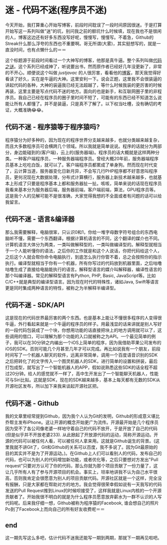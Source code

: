 # 迷 - 代码不迷(程序员不迷)

今天开始，我打算重心开始写博客，前段时间耽误了一段时间原因很迷。于是打算开始写这一系列叫做"迷"的坑，别问我之前的额坑什么时候填，现在我也不是很闲的人，博客这边还有好多东西没写好呢，慢慢写，慢慢写。不着急，Github的Streak什么那么浮夸的东西也不重要啊。哥无所谓(大雾)，其实挺想写的，就是一直没时间，也有点懒什么的＝＝

<!-- more -->

这个标题源于前段时间看过一个大神写的博客，他那是真牛逼。整个系列叫做[代码之谜](http://justjavac.iteye.com/category/249538)。这个系列已经成神了，听说要出书，然而原作者已经好几年没更新了，非常的不开心。顺便说这个叫做 *justjavac* 的人很厉害，看看他的[博客](justjavac.com)，那天我觉得好看读了好久，实在是牛逼的大神。这里安利一下。说会正题，这里我不会很装逼的讲起代码的各种，大神的装逼我已经无法超越了，等什么时候我装的更厉害的时候再装，这里主要是写点代码不迷的地方。面向的也是新手，和互联网圈子里的非程序员。我自己已经在程序员的圈子里时间不短了，可能有的东西已经不知道怎么说能让所有人都懂了。并不是装逼，只是真不了解了。以下权当吐槽，没有确切的考证，大概准确😂😂。

## 代码不迷 - 程序猿等于程序猿吗?
程序猿分为好多种的，因为现在的程序世界分支越来越多，也就分类越来越复杂，而且大多数程序员可会横跨几个领域。所以我就是简单说说。程序的话就分为两部分，身边能碰到的(客户端)，云上的(服务器端)。程序员的话大概就是这样两种分类。一种客户端程序员，一种服务器端程序员。曾经大概20年前，服务器端程序员基本上吃吃白饭，就可以了。客户端程序员都累成了单身狗。然而现在时代变了，云计算当道，服务器变化日新月异，不会写几行PHP程序都不好意思叫程序员，更何况现在大数据处理，分布式计算横行，服务器上新技术越来越多，也就基本上形成了只要是程序基本上都和服务器扯一扯。咳咳，简单来说的话现在程序员我看来基本分为服务器后端，服务器前端，客户端前端，算法，GPU程序员等。这是我个人的见解可能不是很准确，大家觉得我想的不全面或者有问题的话可以给我留言。

## 代码不迷 - 语言&编译器
那么我需要解释，电脑很笨，只认识0和1，你给一堆字母数字符号组合的东西电脑听不懂，需要一个东西翻译。根据计算机语言的不同，这个翻译的媒介也不同。计算机语言大体分为两类，一类叫做解释型的，一类叫做编译型的。解释型就相当于一个人能听懂你的语法，之后你的工作就是和这个人说话，你把代码给这个人，之后这个人就会帮你命令电脑执行，到底怎么执行你管不着，总之会按照你的指示执行。编译型就相当于你有一个机器，所有你写过的代码放到机器里面，之后咕噜咕噜生成了直接给电脑能执行的语言。解释型语言的媒介叫解释器，编译性语言的那个叫编译器。常见的解释型语言有Python, PHP, Basic, JavaScript等。比如C/C++就是典型的编译型语言。因为现在时代的特殊性，诸如Java, Swift等语言更是同时集成两种语言的特性，被称之为半解释半编译型。


## 代码不迷 - SDK/API
这是现在的代码世界最厉害的两个东西。也是基本上能让不懂很多程序的人变得很牛逼，外行看起来就是一个牛逼的程序员的样子。用最浅显的话来讲就是别人写好的一段代码包装成了一个块，你想用功能的话直接把块上的地方调用就可以了，这些调用的借口，可以理解为那个功能的入口就被称之为API。一个最见简单的例子，我可以在30分钟之内编出一个iOS上简单的程序，因为我借助苹果公司发布的iOS的SDK。否则可能几个月甚至几年才可以完成。再比如说我有一个朋友，前段时间写了一个机器人聊天的软件，远离非常简单，调用一个百度语音识别的SDK之后把转化了的文字传入一个图灵机器人的SDK，进行简单的设置和拼装，最后打包成型，就写出了一个智能机器人的APP，假如说熟悉这些SDK的话全程不超过20分钟。给人的感觉就不一样了，高中生开发出了一个智能聊天机器人，性能可与Siri比拟。这就是SDK，现在的SDK越来越多，基本上每天都有无数的SDK从开源社区发布，所以加下来我来谈起开源社区把。

## 代码不迷 - Github
我的文章里经常提到Github，因为我个人认为Git的发明，Github的形成意义堪比乔帮主发布iPhone。这让开源的概念开始更广为流传。开源最开始是几个程序员因为受不了各公司像老婆一样地守着自己的代码不放开，于是开放了自己的代码(但是似乎并不开放老婆233). 从此掀起了开放源代码的运动，简称开源运动。开源的代码可以被任何人看，可以被任何人拿来用。这就是Github诞生的背景。(这里我就不讲Git了，Git和Github的关系可以百度，我不多说了。因为Git最原始的目的其实并不是为了开源运动。)。在Github上人们可以看别人的代码，发布自己的代码，也可以为别人的代码增加新功能，或者优化等，之后只要想对方发出"Pull request"只要对方认可了你的代码，那么你就为那个项目贡献了一份力量了，这让几乎所有人有了参与开源项目的机会。事实上，坦率地讲我不认为自己水平很高，否则我肯定会很愿意为别人的项目贡献代码。开源社区就是一个这样，完全没有报酬，只是大家都在帮助对方的地方。我会觉得很荣幸假如说有一天我写的代码发送的Pull Request推到Linux的时候呗接受了，这样我就是Linux内核的一个开源贡献者了。开始我很不明白的就是为什么程序员愿意放弃薪水为一群不认识的人写代码呢。后来我仔细一想，Github被称为程序猿的Facebook, 谁会想自己的照片Po到了Facebook上而向自己的所有好友收费呢＝＝


## end
这一期先写这么多吧，估计代码不迷我还能写一期到两期，那就下一期再见啦吧。
